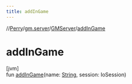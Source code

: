 ```yaml
---
title: addInGame
---
```

//[Perry](../../../index.html)/[gm.server](../index.html)/[GMServer](index.html)/[addInGame](add-in-game.html)



# addInGame



[jvm]\
fun [addInGame](add-in-game.html)(name: [String](https://kotlinlang.org/api/latest/jvm/stdlib/kotlin/-string/index.html), session: IoSession)




